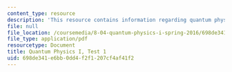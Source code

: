 ```yaml
---
content_type: resource
description: 'This resource contains information regarding quantum physics: Test 1.'
file: null
file_location: /coursemedia/8-04-quantum-physics-i-spring-2016/698de341e6bb0dd4f2f1207cf4af41f2_MIT8_04S16_Test1_Fall2015.pdf
file_type: application/pdf
resourcetype: Document
title: Quantum Physics I, Test 1
uid: 698de341-e6bb-0dd4-f2f1-207cf4af41f2
---
```

